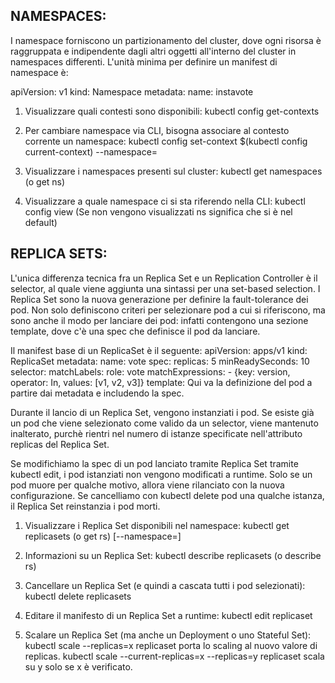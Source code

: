NAMESPACES:
---
I namespace forniscono un partizionamento del cluster, dove ogni risorsa è raggruppata e indipendente dagli altri oggetti all'interno del cluster in namespaces differenti.
L'unità minima per definire un manifest di namespace è:

apiVersion: v1
kind: Namespace
metadata:
    name: instavote

1) Visualizzare quali contesti sono disponibili:
kubectl config get-contexts

2) Per cambiare namespace via CLI, bisogna associare al contesto corrente un namespace:
kubectl config set-context $(kubectl config current-context) --namespace=<namespace>

3) Visualizzare i namespaces presenti sul cluster:
kubectl get namespaces (o get ns)

4) Visualizzare a quale namespace ci si sta riferendo nella CLI:
kubectl config view (Se non vengono visualizzati ns significa che si è nel default)

REPLICA SETS:
---
L'unica differenza tecnica fra un Replica Set e un Replication Controller è il selector, al quale viene aggiunta una sintassi per una set-based selection. 
I Replica Set sono la nuova generazione per definire la fault-tolerance dei pod. Non solo definiscono criteri per selezionare pod a cui si riferiscono,
ma sono anche il modo per lanciare dei pod: infatti contengono una sezione template, dove c'è una spec che definisce il pod da lanciare.

Il manifest base di un ReplicaSet è il seguente:
apiVersion: apps/v1
kind: ReplicaSet
metadata:
    name: vote
spec:
    replicas: 5
    minReadySeconds: 10
    selector:
        matchLabels:
            role: vote
        matchExpressions:
            - {key: version, operator: In, values: [v1, v2, v3]}
    template:
        Qui va la definizione del pod a partire dai metadata e includendo la spec.

Durante il lancio di un Replica Set, vengono instanziati i pod. Se esiste già un pod che viene selezionato come valido da un selector, viene mantenuto
inalterato, purchè rientri nel numero di istanze specificate nell'attributo replicas del Replica Set.

Se modifichiamo la spec di un pod lanciato tramite Replica Set tramite kubectl edit, i pod istanziati non vengono modificati a runtime. Solo se un pod muore per qualche motivo, allora viene rilanciato con la nuova configurazione.
Se cancelliamo con kubectl delete pod una qualche istanza, il Replica Set reinstanzia i pod morti.

1) Visualizzare i Replica Set disponibili nel namespace:
kubectl get replicasets (o get rs) [--namespace=<namespace>]

2) Informazioni su un Replica Set:
kubectl describe replicasets (o describe rs) <replicaset>

3) Cancellare un Replica Set (e quindi a cascata tutti i pod selezionati):
kubectl delete replicasets <replcaset>

4) Editare il manifesto di un Replica Set a runtime:
kubectl edit replicaset <replicaset>

5) Scalare un Replica Set (ma anche un Deployment o uno Stateful Set):
kubectl scale --replicas=x replicaset <replicaset> porta lo scaling al nuovo valore di replicas.
kubectl scale --current-replicas=x --replicas=y replicaset <replicaset> scala su y solo se x è verificato.
